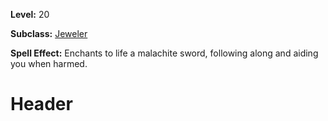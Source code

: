 <!-- TITLE: Spell: Animate Turqouise Dagger -->
<!-- SUBTITLE:  -->

**Level:** 20

**Subclass:** [Jeweler](jeweler)

**Spell Effect:** Enchants to life a malachite sword, following along and aiding you when harmed.

# Header